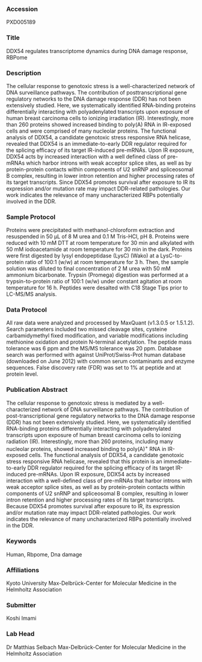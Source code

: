 ### Accession
PXD005189

### Title
DDX54 regulates transcriptome dynamics during DNA damage response, RBPome

### Description
The cellular response to genotoxic stress is a well-characterized network of DNA surveillance pathways. The contribution of posttranscriptional gene regulatory networks to the DNA damage response (DDR) has not been extensively studied. Here, we systematically identified RNA-binding proteins differentially interacting with polyadenylated transcripts upon exposure of human breast carcinoma cells to ionizing irradiation (IR). Interestingly, more than 260 proteins showed increased binding to poly(A) RNA in IR-exposed cells and were comprised of many nucleolar proteins. The functional analysis of DDX54, a candidate genotoxic stress responsive RNA helicase, revealed that DDX54 is an immediate-to-early DDR regulator required for the splicing efficacy of its target IR-induced pre-mRNAs. Upon IR exposure, DDX54 acts by increased interaction with a well defined class of pre-mRNAs which harbor introns with weak acceptor splice sites, as well as by protein-protein contacts within components of U2 snRNP and spliceosomal B complex, resulting in lower intron retention and higher processing rates of its target transcripts. Since DDX54 promotes survival after exposure to IR its expression and/or mutation rate may impact DDR-related pathologies. Our work indicates the relevance of many uncharacterized RBPs potentially involved in the DDR.

### Sample Protocol
Proteins were precipitated with methanol-chloroform extraction and resuspended in 50 µL of 8 M urea and 0.1 M Tris-HCl, pH 8. Proteins were reduced with 10 mM DTT at room temperature for 30 min and alkylated with 50 mM iodoacetamide at room temperature for 30 min in the dark. Proteins were first digested by lysyl endopeptidase (LysC) (Wako) at a LysC-to-protein ratio of 100:1 (w/w) at room temperature for 3 h. Then, the sample solution was diluted to final concentration of 2 M urea with 50 mM ammonium bicarbonate. Trypsin (Promega) digestion was performed at a trypsin-to-protein ratio of 100:1 (w/w) under constant agitation at room temperature for 16 h. Peptides were desalted with C18 Stage Tips prior to LC-MS/MS analysis.

### Data Protocol
All raw data were analyzed and processed by MaxQuant (v1.3.0.5 or 1.5.1.2). Search parameters included two missed cleavage sites, cysteine carbamidymethyl fixed modification, and variable modifications including methionine oxidation and protein N-terminal acetylation. The peptide mass tolerance was 6 ppm and the MS/MS tolerance was 20 ppm. Database search was performed with against UniProt/Swiss-Prot human database (downloaded on June 2012) with common serum contaminants and enzyme sequences. False discovery rate (FDR) was set to 1% at peptide and at protein level.

### Publication Abstract
The cellular response to genotoxic stress is mediated by a well-characterized network of DNA surveillance pathways. The contribution of post-transcriptional gene regulatory networks to the DNA damage response (DDR) has not been extensively studied. Here, we systematically identified RNA-binding proteins differentially interacting with polyadenylated transcripts upon exposure of human breast carcinoma cells to ionizing radiation (IR). Interestingly, more than 260 proteins, including many nucleolar proteins, showed increased binding to poly(A)<sup>+</sup> RNA in IR-exposed cells. The functional analysis of DDX54, a candidate genotoxic stress responsive RNA helicase, revealed that this protein is an immediate-to-early DDR regulator required for the splicing efficacy of its target IR-induced pre-mRNAs. Upon IR exposure, DDX54 acts by increased interaction with a well-defined class of pre-mRNAs that harbor introns with weak acceptor splice sites, as well as by protein-protein contacts within components of U2 snRNP and spliceosomal B complex, resulting in lower intron retention and higher processing rates of its target transcripts. Because DDX54 promotes survival after exposure to IR, its expression and/or mutation rate may impact DDR-related pathologies. Our work indicates the relevance of many uncharacterized RBPs potentially involved in the DDR.

### Keywords
Human, Rbpome, Dna damage

### Affiliations
Kyoto University
Max-Delbrück-Center for Molecular Medicine in the Helmholtz Association

### Submitter
Koshi Imami

### Lab Head
Dr Matthias Selbach
Max-Delbrück-Center for Molecular Medicine in the Helmholtz Association


